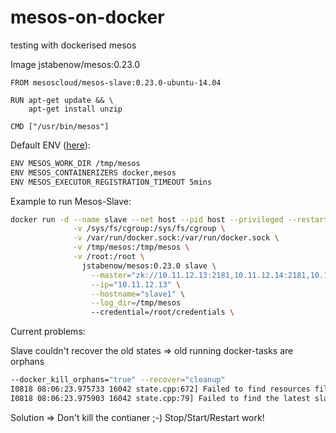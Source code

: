 # mesos-on-docker
testing with dockerised mesos 

Image jstabenow/mesos:0.23.0
```docker
FROM mesoscloud/mesos-slave:0.23.0-ubuntu-14.04

RUN apt-get update && \
    apt-get install unzip

CMD ["/usr/bin/mesos"]
````

Default ENV ([here](https://hub.docker.com/r/mesoscloud/mesos-slave/~/dockerfile/)):
```sh
ENV MESOS_WORK_DIR /tmp/mesos
ENV MESOS_CONTAINERIZERS docker,mesos
ENV MESOS_EXECUTOR_REGISTRATION_TIMEOUT 5mins
```

Example to run Mesos-Slave:
```sh
docker run -d --name slave --net host --pid host --privileged --restart always \
              -v /sys/fs/cgroup:/sys/fs/cgroup \
              -v /var/run/docker.sock:/var/run/docker.sock \
              -v /tmp/mesos:/tmp/mesos \
              -v /root:/root \
                jstabenow/mesos:0.23.0 slave \
                  --master="zk://10.11.12.13:2181,10.11.12.14:2181,10.11.12.15:2181/mesos" \
                  --ip="10.11.12.13" \
                  --hostname="slave1" \
                  --log_dir=/tmp/mesos
                  --credential=/root/credentials \
```

Current problems:

Slave couldn't recover the old states => old running docker-tasks are orphans
```sh
--docker_kill_orphans="true" --recover="cleanup"
I0818 08:06:23.975733 16042 state.cpp:672] Failed to find resources file '/tmp/mesos/meta/resources/resources.info'
I0818 08:06:23.975903 16042 state.cpp:79] Failed to find the latest slave from '/tmp/mesos/meta'
````

Solution => Don't kill the contianer ;-) Stop/Start/Restart work!
